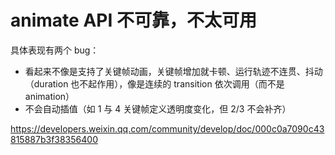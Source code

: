 # animate API 不可靠，不太可用

具体表现有两个 bug：

- 看起来不像是支持了关键帧动画，关键帧增加就卡顿、运行轨迹不连贯、抖动（duration 也不起作用），像是连续的 transition 依次调用（而不是 animation）
- 不会自动插值（如 1 与 4 关键帧定义透明度变化，但 2/3 不会补齐）

https://developers.weixin.qq.com/community/develop/doc/000c0a7090c43815887b3f38356400
